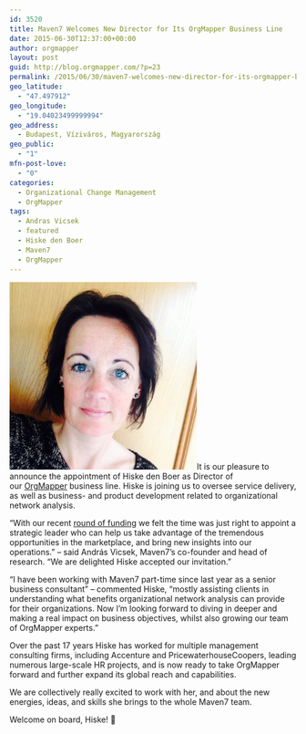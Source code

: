 ```yaml
---
id: 3520
title: Maven7 Welcomes New Director for Its OrgMapper Business Line
date: 2015-06-30T12:37:00+00:00
author: orgmapper
layout: post
guid: http://blog.orgmapper.com/?p=23
permalink: /2015/06/30/maven7-welcomes-new-director-for-its-orgmapper-business-line/
geo_latitude:
  - "47.497912"
geo_longitude:
  - "19.04023499999994"
geo_address:
  - Budapest, Víziváros, Magyarország
geo_public:
  - "1"
mfn-post-love:
  - "0"
categories:
  - Organizational Change Management
  - OrgMapper
tags:
  - Andras Vicsek
  - featured
  - Hiske den Boer
  - Maven7
  - OrgMapper
---
```

[<img class="size-full wp-image-25 alignleft" src="/images/2015/06/hiske-den-boer.jpg" alt="Hiske den Boer - OrgMapper director" width="329" height="329" />](/images/2015/06/hiske-den-boer.jpg)It is our pleasure to announce the appointment of Hiske den Boer as Director of our [OrgMapper](http://www.orgmapper.com/) business line. Hiske is joining us to oversee service delivery, as well as business- and product development related to organizational network analysis.

&#8220;With our recent <a href="http://maven7network.blogspot.hu/2015/06/maven7-raises-total-of-23m-to-bring-network-science-to-commercial-mass-audience.html" target="_blank" rel="noopener noreferrer">round of funding</a> we felt the time was just right to appoint a strategic leader who can help us take advantage of the tremendous opportunities in the marketplace, and bring new insights into our operations.&#8221; – said András Vicsek, Maven7&#8217;s co-founder and head of research. &#8220;We are delighted Hiske accepted our invitation.&#8221;

&#8220;I have been working with Maven7 part-time since last year as a senior business consultant&#8221; &#8211; commented Hiske, &#8220;mostly assisting clients in understanding what benefits organizational network analysis can provide for their organizations. Now I&#8217;m looking forward to diving in deeper and making a real impact on business objectives, whilst also growing our team of OrgMapper experts.&#8221;

Over the past 17 years Hiske has worked for multiple management consulting firms, including Accenture and PricewaterhouseCoopers, leading numerous large-scale HR projects, and is now ready to take OrgMapper forward and further expand its global reach and capabilities.

We are collectively really excited to work with her, and about the new energies, ideas, and skills she brings to the whole Maven7 team.

Welcome on board, Hiske! 🙂